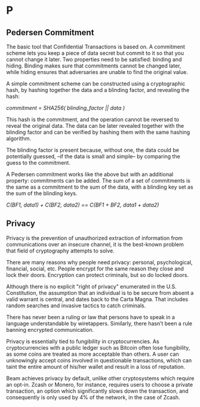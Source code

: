 # P

## Pedersen Commitment

The basic tool that Confidential Transactions is based on. A commitment scheme lets you keep a piece of data secret but commit to it so that you cannot change it later. Two properties need to be satisfied: binding and hiding. Binding makes sure that commitments cannot be changed later, while hiding ensures that adversaries are unable to find the original value.

A simple commitment scheme can be constructed using a cryptographic hash, by hashing together the data and a blinding factor, and revealing the hash:

*commitment = SHA256( blinding_factor || data )*

This hash is the commitment, and the operation cannot be reversed to reveal the original data. The data can be later revealed together with the blinding factor and can be verified by hashing them with the same hashing algorithm.

The blinding factor is present because, without one, the data could be potentially guessed, –if the data is small and simple– by comparing the guess to the commitment.

A Pedersen commitment works like the above but with an additional property: commitments can be added. The sum of a set of commitments is the same as a commitment to the sum of the data, with a blinding key set as the sum of the blinding keys.

*C(BF1, data1) + C(BF2, data2) == C(BF1 + BF2, data1 + data2)*

## Privacy

Privacy is the prevention of unauthorized extraction of information from communications over an insecure channel, it is the best-known problem that field of cryptography attempts to solve.

There are many reasons why people need privacy: personal, psychological, financial, social, etc. People encrypt for the same reason they close and lock their doors. Encryption can protect criminals, but so do locked doors.

Although there is no explicit "right of privacy" enumerated in the U.S. Constitution, the assumption that an individual is to be secure from absent a valid warrant is central, and dates back to the Carta Magna. That includes random searches and invasive tactics to catch criminals.

There has never been a ruling or law that persons have to speak in a language understandable by wiretappers. Similarly, there hasn’t been a rule banning encrypted communication.

Privacy is essentially tied to fungibility in cryptocurrencies. As cryptocurrencies with a public ledger such as Bitcoin often lose fungibility, as some coins are treated as more acceptable than others. A user can unknowingly accept coins involved in questionable transactions, which can taint the entire amount of his/her wallet and result in a loss of reputation.

Beam achieves privacy by default, unlike other cryptosystems which require an opt-in. Zcash or Monero, for instance, requires users to choose a private transaction, an option which significantly slows down the transaction, and consequently is only used by 4% of the network, in the case of Zcash.